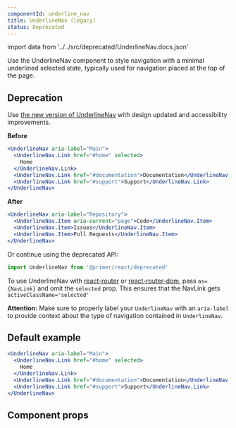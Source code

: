 ```yaml
---
componentId: underline_nav
title: UnderlineNav (legacy)
status: Deprecated
---
```


import data from '../../src/deprecated/UnderlineNav.docs.json'

Use the UnderlineNav component to style navigation with a minimal underlined selected state, typically used for navigation placed at the top of the page.

## Deprecation

Use [the new version of UnderlineNav](/UnderlineNav) with design updated and accessibility improvements.

**Before**

```jsx
<UnderlineNav aria-label="Main">
  <UnderlineNav.Link href="#home" selected>
    Home
  </UnderlineNav.Link>
  <UnderlineNav.Link href="#documentation">Documentation</UnderlineNav.Link>
  <UnderlineNav.Link href="#support">Support</UnderlineNav.Link>
</UnderlineNav>
```

**After**

```jsx
<UnderlineNav aria-label="Repository">
  <UnderlineNav.Item aria-current="page">Code</UnderlineNav.Item>
  <UnderlineNav.Item>Issues</UnderlineNav.Item>
  <UnderlineNav.Item>Pull Requests</UnderlineNav.Item>
</UnderlineNav>
```

Or continue using the deprecated API:

```js
import UnderlineNav from '@primer/react/deprecated'
```

To use UnderlineNav with [react-router](https://github.com/ReactTraining/react-router) or
[react-router-dom](https://www.npmjs.com/package/react-router-dom), pass
`as={NavLink}` and omit the `selected` prop.
This ensures that the NavLink gets `activeClassName='selected'`

**Attention:** Make sure to properly label your `UnderlineNav` with an `aria-label` to provide context about the type of navigation contained in `UnderlineNav`.

## Default example

```jsx live deprecated
<UnderlineNav aria-label="Main">
  <UnderlineNav.Link href="#home" selected>
    Home
  </UnderlineNav.Link>
  <UnderlineNav.Link href="#documentation">Documentation</UnderlineNav.Link>
  <UnderlineNav.Link href="#support">Support</UnderlineNav.Link>
</UnderlineNav>
```

## Component props

<ComponentProps data={data} />
